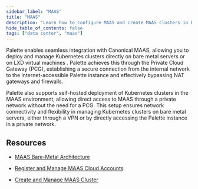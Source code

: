 ```yaml
---
sidebar_label: "MAAS"
title: "MAAS"
description: "Learn how to configure MAAS and create MAAS clusters in Palette"
hide_table_of_contents: false
tags: ["data center", "maas"]
---
```


Palette enables seamless integration with Canonical MAAS, allowing you to deploy and manage Kubernetes clusters directly
on bare metal servers or on LXD virtual machines . Palette achieves this through the Private Cloud Gateway (PCG),
establishing a secure connection from the internal network to the internet-accessible Palette instance and effectively
bypassing NAT gateways and firewalls.

Palette also supports self-hosted deployment of Kubernetes clusters in the MAAS environment, allowing direct access to
MAAS through a private network without the need for a PCG. This setup ensures network connectivity and flexibility in
managing Kubernetes clusters on bare metal servers, either through a VPN or by directly accessing the Palette instance
in a private network.

## Resources

- [MAAS Bare-Metal Architecture](architecture.md)

- [Register and Manage MAAS Cloud Accounts](register-manage-maas-cloud-accounts.md)

- [Create and Manage MAAS Cluster](create-manage-maas-clusters.md)
